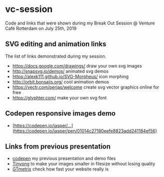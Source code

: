 # vc-session
Code and links that were shown during my Break Out Session @ Venture Café Rotterdam on July 25th, 2019

## SVG editing and animation links
The list of links demonstrated during my session.

* https://docs.google.com/drawings/ draw your own svg images
*	http://snapsvg.io/demos/ animated svg demos
*	https://alexk111.github.io/SVG-Morpheus/ icon morphing
*	http://orbit.bonsaijs.org/ cool animation demos
* https://vectr.com/perjas/welcome create svg vector graphics online for free
*	https://glyphter.com/ make your own svg font

## Codepen responsive images demo
* [https://codepen.io/jasper/...](https://codepen.io/jasper/pen/01014c27180eefe8823add241184ef56)

## Links from previous presentation

* [codepen](http://bit.ly/vc-presentation) my previous presentation and demo files
* [Tinypng](https://tinyjpg.com/) to make your images smaller in filesize without losing quality
* [GTmetrix](http://gtmetrix.com) check how fast your website really is
